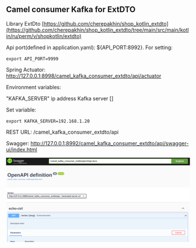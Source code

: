 ## Camel consumer Kafka for ExtDTO 

Library ExtDto [https://github.com/cherepakhin/shop_kotlin_extdto](https://github.com/cherepakhin/shop_kotlin_extdto/tree/main/src/main/kotlin/ru/perm/v/shopkotlin/extdto)

Api port(defined in application.yaml): ${API_PORT:8992}. For setting:

````shell
export API_PORT=9999
````

Spring Actuator: http://127.0.0.1:8998/camel_kafka_consumer_extdto/api/actuator

Environment variables:

"KAFKA_SERVER" ip address Kafka server []

Set variable:

````shell
export KAFKA_SERVER=192.168.1.20
````

REST URL: /camel_kafka_consumer_extdto/api

Swagger: http://127.0.0.1:8992/camel_kafka_consumer_extdto/api/swagger-ui/index.html

![swagger](doc/swagger.png)